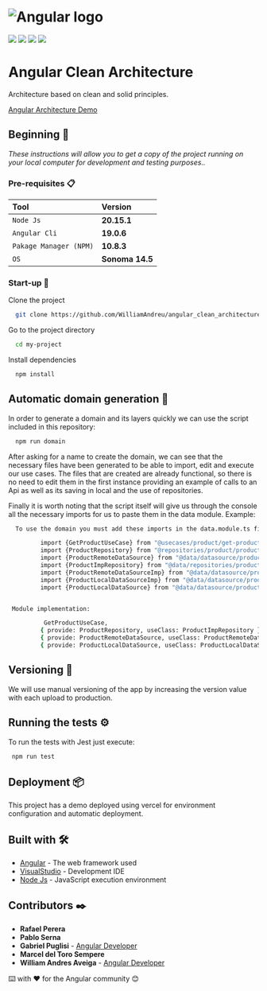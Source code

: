 # ![Angular logo][]

![](https://img.shields.io/badge/Angular-DD0031?style=for-the-badge&logo=angular&logoColor=white) ![](https://img.shields.io/badge/VSCode-0078D4?style=for-the-badge&logo=visual%20studio%20code&logoColor=white) ![](https://img.shields.io/badge/TypeScript-007ACC?style=for-the-badge&logo=typescript&logoColor=white)  ![](	https://img.shields.io/badge/Node%20js-339933?style=for-the-badge&logo=nodedotjs&logoColor=white)
# Angular Clean Architecture

Architecture based on clean and solid principles.


[Angular Architecture Demo](https://angular-clean-architecture-murex.vercel.app/)

## Beginning 🚀

_These instructions will allow you to get a copy of the project running on your local computer for development and testing purposes.._

### Pre-requisites 📋

| Tool |  Version                |
| :-------- |  :------------------------- |
| `Node Js` |**20.15.1** |
| `Angular Cli` | **19.0.6** |
| `Pakage Manager (NPM)` |  **10.8.3** |
| `OS` |  **Sonoma 14.5** |

### Start-up 🔧

Clone the project

```bash
  git clone https://github.com/WilliamAndreu/angular_clean_architecture
```

Go to the project directory

```bash
  cd my-project
```

Install dependencies

```bash
  npm install
```

## Automatic domain generation 📌

 In order to generate a domain and its layers quickly we can use the script included in this repository:

```bash
  npm run domain
```

After asking for a name to create the domain, we can see that the necessary files have been generated to be able to import, edit and execute our use cases. The files that are created are already functional, so there is no need to edit them in the first instance providing an example of calls to an Api as well as its saving in local and the use of repositories.

Finally it is worth noting that the script itself will give us through the console all the necessary imports for us to paste them in the data module.
Example:

```bash
  To use the domain you must add these imports in the data.module.ts file:

         import {GetProductUseCase} from "@usecases/product/get-product.usecase";
         import {ProductRepository} from "@repositories/product/product.repository";
         import {ProductRemoteDataSource} from "@data/datasource/product/source/product-remote-datasource";
         import {ProductImpRepository} from "@data/repositories/product/product-implementation.repository";
         import {ProductRemoteDataSourceImp} from "@data/datasource/product/remote/product-remote-datasource-imp";
         import {ProductLocalDataSourceImp} from "@data/datasource/product/local/product-local-datasource-imp";
         import {ProductLocalDataSource} from "@data/datasource/product/source/product-local-datasource";


 Module implementation:

          GetProductUseCase,
         { provide: ProductRepository, useClass: ProductImpRepository },
         { provide: ProductRemoteDataSource, useClass: ProductRemoteDataSourceImp },
         { provide: ProductLocalDataSource, useClass: ProductLocalDataSourceImp },

```

## Versioning 📌

We will use manual versioning of the app by increasing the version value with each upload to production.

## Running the tests ⚙️

To run the tests with Jest just execute:
```bash
 npm run test
 ```

## Deployment 📦

This project has a demo deployed using vercel for environment configuration and automatic deployment.

## Built with 🛠️

* [Angular](https://angular.io/) - The web framework used
* [VisualStudio](https://visualstudio.microsoft.com/es/) - Development IDE
* [Node Js](https://nodejs.org/es) - JavaScript execution environment

## Contributors ✒️

* **Rafael Perera**
* **Pablo Serna**
* **Gabriel Puglisi** - [Angular Developer](https://www.linkedin.com/in/gabriel-puglisi-381998159/)
* **Marcel del Toro Sempere**
* **William Andres Aveiga** - [Angular Developer](https://github.com/WilliamAndreu)

⌨️ with ❤️ for the Angular community 😊

[Angular logo]: https://raw.githubusercontent.com/rudoapps/hybrid-storage/main/angular/images/angular_logo.png

